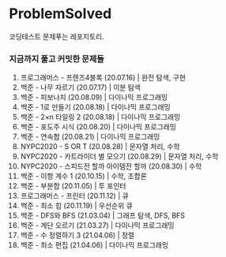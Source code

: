 # ProblemSolved
코딩테스트 문제푸는 레포지토리.  

### 지금까지 풀고 커밋한 문제들

1.	프로그래머스 - 프렌즈4블록 (20.07.16) | 완전 탐색, 구현
2.	백준 - 나무 자르기 (20.07.17) | 이분 탐색
3.	백준 - 피보나치 (20.08.09) | 다이나믹 프로그래밍
4.	백준 - 1로 만들기 (20.08.18) | 다이나믹 프로그래밍
5.	백준 - 2×n 타일링 2 (20.08.18) | 다이나믹 프로그래밍
6.	백준 - 포도주 시식 (20.08.20) | 다이나믹 프로그래밍
7.	백준 - 연속합 (20.08.21) | 다이나믹 프로그래밍
8.	NYPC2020 - S OR T (20.08.28) | 문자열 처리, 수학
9.	NYPC2020 - 카트라이더 별 모으기 (20.08.29) | 문자열 처리, 수학
10.	NYPC2020 - 스피드전 할까 아이템전 할까 (20.08.30) | 수학
11. 백준 - 이항 계수 1 (20.10.15) | 수학, 조합론
12. 백준 - 부분합 (20.11.05) | 투 포인터
13. 프로그래머스 - 프린터 (20.11.12) | 큐
14. 백준 - 최소 힙 (20.11.19) | 우선순위 큐
15. 백준 - DFS와 BFS (21.03.04) | 그래프 탐색, DFS, BFS
16. 백준 - 계단 오르기 (21.03.27) | 다이나믹 프로그래밍
17. 백준 - 수 정렬하기 3 (21.04.06) | 정렬
18. 백준 - 최소 편집 (21.04.06) | 다이나믹 프로그래밍
